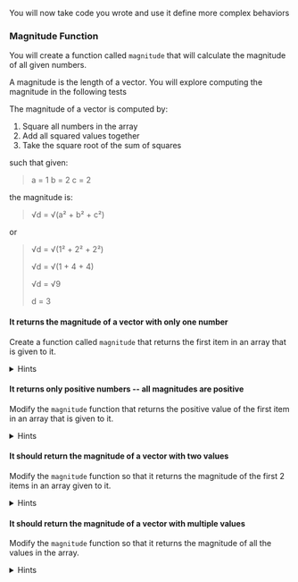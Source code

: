 <!--bl
    (filemeta
        (title "Combining existing code to solve new problems")
    )
/bl-->
You will now take code you wrote and use it define more complex behaviors

### Magnitude Function ###

You will create a function called `magnitude` that will calculate the magnitude of all given numbers.

A magnitude is the length of a vector. You will explore computing the magnitude in the following tests

The magnitude of a vector is computed by:

1. Square all numbers in the array
2. Add all squared values together
3. Take the square root of the sum of squares

such that given:

> a = 1
> b = 2
> c = 2

the magnitude is:

> √d = √(a² + b² + c²)

or

> √d = √(1² + 2² + 2²)
>
> √d = √(1 + 4 + 4)
>
> √d = √9
>
> d = 3

#### It returns the magnitude of a vector with only one number ####

Create a function called `magnitude` that returns the first item in an array that is given to it.

<details><summary>Hints</summary>

Can you just return a value from the array?

<details><summary>Code</summary>

**Example**

```javascript
    function magnitude(_something_) {
        return ?[0];
    }

    return {
        magnitude,
    };
```

</details>

</details>

#### It returns only positive numbers -- all magnitudes are positive ####

Modify the `magnitude` function that returns the positive value of the first item in an array that is given to it.

<details><summary>Hints</summary>

Add logic to ensure magnitude is always positive (Hint: squaring a negative number makes it positive)

A magnitude is the length of a vector. you will explore computing the magnitude in the following tests.

Currently the magnitude of a vector is computed by:

1. Square first value in the array
2. Take the square root of the sum of that value

<details><summary>Code</summary>

**Example**

```javascript
    function magnitude(_something_) {
        return squareRoot(square(?[0]));
    }

    return {
        magnitude,
    };
```

</details>

</details>

#### It should return the magnitude of a vector with two values ####

Modify the `magnitude` function so that it returns the magnitude of the first 2 items in an array given to it.

<details><summary>Hints</summary>

Add logic to perform proper magnitude calculation for length 1 and 2 vectors (A length 2 vector's magnitude can be computed by `squareRoot(vector[0]^2 + vector[1]^2))`

A magnitude is the length of a vector. You will explore computing the magnitude in the following tests.

Currently the magnitude of a vector is computed by:

1. Square the fist 2 values of the array
2. Add those values together
3. Take the square root of the sum of those values

<details><summary>Code</summary>

**Example**

```javascript
    function magnitude(_something_) {
        if (?.length === 2){
            return squareRoot(square(?[0]) + square(?[1]));
        } else {
            return squareRoot(square(?[0]));
        }
    }

    return {
        magnitude,
    };
```

</details>

</details>

#### It should return the magnitude of a vector with multiple values ####

Modify the `magnitude` function so that it returns the magnitude of all the values in the array.

<details><summary>Hints</summary>

Add logic to compute the magnitude of an arbitrary length vector. (The general magnitude formula is the square root of the sum of the squares. Can you apply functions you have already created?)

A magnitude is the length of a vector. You will explore computing the magnitude in the following tests.

The magnitude of a vector is computed by:

1. Square all numbers in the array
2. Add all squared values together
3. Take the square root of the sum of squares

<details><summary>Code</summary>

**Example**

```javascript
    function magnitude(_something_) {
        return squareRoot(sumOfSquares(?));
    }

    return {
        magnitude,
    };
```

</details>

</details>